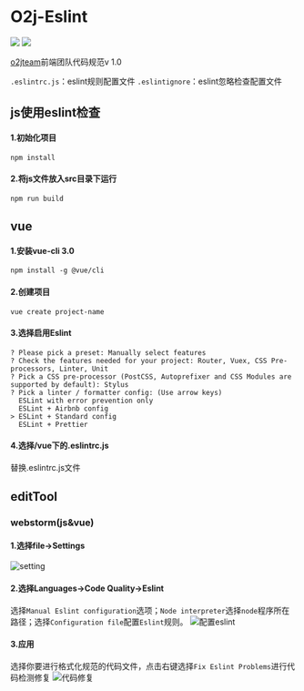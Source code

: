 # O2j-Eslint

![](https://img.shields.io/badge/vue--cli-3.0-brightgreen.svg)
![](https://img.shields.io/badge/vue-2.0%2B-green.svg)

[o2jteam](https://o2jteam.github.io/)前端团队代码规范v 1.0

`.eslintrc.js`：eslint规则配置文件
`.eslintignore`：eslint忽略检查配置文件


## js使用eslint检查
#### 1.初始化项目
```
npm install
```
#### 2.将js文件放入src目录下运行
```$xslt
npm run build
```

## vue 

#### 1.安装vue-cli 3.0
```
npm install -g @vue/cli
```

#### 2.创建项目
```
vue create project-name
```
#### 3.选择启用Eslint
```
? Please pick a preset: Manually select features
? Check the features needed for your project: Router, Vuex, CSS Pre-processors, Linter, Unit
? Pick a CSS pre-processor (PostCSS, Autoprefixer and CSS Modules are supported by default): Stylus
? Pick a linter / formatter config: (Use arrow keys)
  ESLint with error prevention only
  ESLint + Airbnb config
> ESLint + Standard config
  ESLint + Prettier
```
#### 4.选择/vue下的.eslintrc.js
替换.eslintrc.js文件

## editTool
### webstorm(js&vue)
#### 1.选择file->Settings
![setting](https://i.imgur.com/VB9NQE5.png)
#### 2.选择Languages->Code Quality->Eslint
选择`Manual Eslint configuration`选项；`Node interpreter`选择`node`程序所在路径；选择`Configuration file`配置`Eslint`规则。
![配置eslint](https://i.imgur.com/u1ktLEZ.png)
#### 3.应用
选择你要进行格式化规范的代码文件，点击右键选择`Fix Eslint Problems`进行代码检测修复
![代码修复](https://i.imgur.com/yu5WYXh.png)


